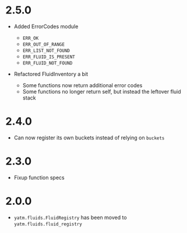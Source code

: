 # 2.5.0

* Added ErrorCodes module
  * `ERR_OK`
  * `ERR_OUT_OF_RANGE`
  * `ERR_LIST_NOT_FOUND`
  * `ERR_FLUID_IS_PRESENT`
  * `ERR_FLUID_NOT_FOUND`

* Refactored FluidInventory a bit
  * Some functions now return additional error codes
  * Some functions no longer return self, but instead the leftover fluid stack

# 2.4.0

* Can now register its own buckets instead of relying on `buckets`

# 2.3.0

* Fixup function specs

# 2.0.0

* `yatm.fluids.FluidRegistry` has been moved to `yatm.fluids.fluid_registry`
